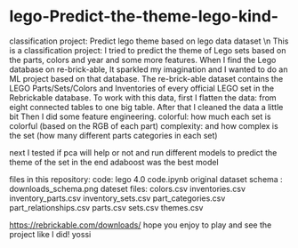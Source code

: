 # lego-Predict-the-theme-lego-kind-
classification project: Predict lego theme based on lego data dataset
\n
This is a classification project:  I tried to predict the theme of Lego sets based on the parts, colors and year and some more features.
When I find the Lego database on re-brick-able, It sparkled my imagination and I wanted to do an ML project based on that database.
The re-brick-able dataset contains the LEGO Parts/Sets/Colors and Inventories of every official LEGO set in the Rebrickable database.
To work with this data, first I flatten the data: from eight connected tables to one big table.
After that I cleaned the data a little bit
Then I did some feature engineering.
colorful: how much each set is colorful (based on the RGB of each part)
complexity:  and how complex is the set (how many different parts categories in each set)

next I tested if pca will help or not and run different models to predict the theme of the set
in the end adaboost was the best model

files in this repository:
code: lego 4.0 code.ipynb 
original dataset schema : downloads_schema.png
dateset files:
colors.csv
inventories.csv
inventory_parts.csv
inventory_sets.csv
part_categories.csv
part_relationships.csv
parts.csv
sets.csv
themes.csv

https://rebrickable.com/downloads/ 
hope you enjoy to play and see the project like I did!
yossi
